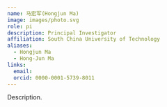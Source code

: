 ```yaml
---
name: 马宏军(Hongjun Ma)
image: images/photo.svg
role: pi
description: Principal Investigator
affiliation: South China University of Technology
aliases:
  - Hongjun Ma
  - Hong-Jun Ma
links:
  email:   
  orcid: 0000-0001-5739-8011
---
```


Description.
